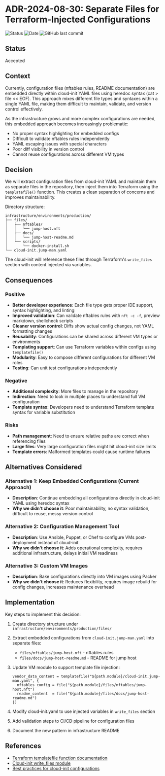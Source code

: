 # ADR-2024-08-30: Separate Files for Terraform-Injected Configurations

![Status](https://img.shields.io/badge/Status-Accepted-green)
![Date](https://img.shields.io/badge/Date-2024--08--30-lightgrey)
![GitHub last commit](https://img.shields.io/github/last-commit/basher83/Sombrero-Edge-Control?path=docs%2Fdecisions%2FADR-2024-08-30-separate-files-terraform-injection.md&display_timestamp=author&style=plastic&logo=github)

## Status

Accepted

## Context

Currently, configuration files (nftables rules, README documentation) are embedded directly within cloud-init YAML
files using heredoc syntax (cat > file << EOF). This approach mixes different file types and syntaxes within a
single YAML file, making them difficult to maintain, validate, and version control effectively.

As the infrastructure grows and more complex configurations are needed, this embedded approach becomes increasingly problematic:

- No proper syntax highlighting for embedded configs
- Difficult to validate nftables rules independently
- YAML escaping issues with special characters
- Poor diff visibility in version control
- Cannot reuse configurations across different VM types

## Decision

We will extract configuration files from cloud-init YAML and maintain them as separate files in the repository,
then inject them into Terraform using the `templatefile()` function. This creates a clean separation of concerns
and improves maintainability.

Directory structure:

```text
infrastructure/environments/production/
├── files/
│   ├── nftables/
│   │   └── jump-host.nft
│   ├── docs/
│   │   └── jump-host-readme.md
│   └── scripts/
│       └── docker-install.sh
└── cloud-init.jump-man.yaml
```

The cloud-init will reference these files through Terraform's `write_files` section with content injected via variables.

## Consequences

### Positive

- **Better developer experience**: Each file type gets proper IDE support, syntax highlighting, and linting
- **Improved validation**: Can validate nftables rules with `nft -c -f`, preview markdown, shellcheck scripts
- **Cleaner version control**: Diffs show actual config changes, not YAML formatting changes
- **Reusability**: Configurations can be shared across different VM types or environments
- **Templating support**: Can use Terraform variables within configs using `templatefile()`
- **Modularity**: Easy to compose different configurations for different VM roles
- **Testing**: Can unit test configurations independently

### Negative

- **Additional complexity**: More files to manage in the repository
- **Indirection**: Need to look in multiple places to understand full VM configuration
- **Template syntax**: Developers need to understand Terraform template syntax for variable substitution

### Risks

- **Path management**: Need to ensure relative paths are correct when referencing files
- **Large files**: Very large configuration files might hit cloud-init size limits
- **Template errors**: Malformed templates could cause runtime failures

## Alternatives Considered

### Alternative 1: Keep Embedded Configurations (Current Approach)

- **Description**: Continue embedding all configurations directly in cloud-init YAML using heredoc syntax
- **Why we didn't choose it**: Poor maintainability, no syntax validation, difficult to reuse, messy version control

### Alternative 2: Configuration Management Tool

- **Description**: Use Ansible, Puppet, or Chef to configure VMs post-deployment instead of cloud-init
- **Why we didn't choose it**: Adds operational complexity, requires additional infrastructure, delays initial VM readiness

### Alternative 3: Custom VM Images

- **Description**: Bake configurations directly into VM images using Packer
- **Why we didn't choose it**: Reduces flexibility, requires image rebuild for config changes, increases maintenance overhead

## Implementation

Key steps to implement this decision:

1. Create directory structure under `infrastructure/environments/production/files/`
1. Extract embedded configurations from `cloud-init.jump-man.yaml` into separate files:
   - `files/nftables/jump-host.nft` - nftables rules
   - `files/docs/jump-host-readme.md` - README for jump host
1. Update VM module to support template file injection:

   ```hcl
   vendor_data_content = templatefile("${path.module}/cloud-init.jump-man.yaml", {
     nftables_config = file("${path.module}/files/nftables/jump-host.nft")
     readme_content  = file("${path.module}/files/docs/jump-host-readme.md")
   })
   ```

1. Modify cloud-init.yaml to use injected variables in `write_files` section
1. Add validation steps to CI/CD pipeline for configuration files
1. Document the new pattern in infrastructure README

## References

- [Terraform templatefile function documentation](https://www.terraform.io/language/functions/templatefile)
- [Cloud-init write_files module](https://cloudinit.readthedocs.io/en/latest/topics/modules.html#write-files)
- [Best practices for cloud-init configurations](https://cloudinit.readthedocs.io/en/latest/topics/examples.html)
